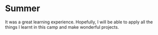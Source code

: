 # Summer
It was a great learning experience. Hopefully, I will be able to apply all the things I learnt in this camp and make wonderful projects.

